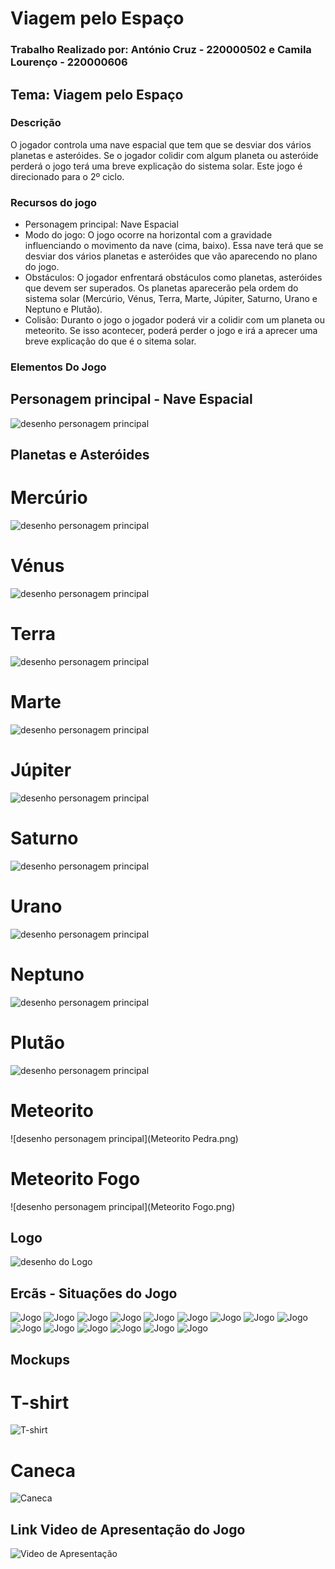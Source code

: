 # Viagem pelo Espaço 
### Trabalho Realizado por: António Cruz - 220000502 e Camila Lourenço - 220000606

## Tema: Viagem pelo Espaço

### Descrição 	
O jogador controla uma nave espacial que tem que se desviar dos vários planetas e asteróides. Se o jogador colidir com algum planeta ou asteróide perderá o jogo terá uma breve explicação do sistema solar. Este jogo é direcionado para o 2º ciclo.


### Recursos do jogo 	

- Personagem principal: Nave Espacial
- Modo do jogo: O jogo ocorre na horizontal com a gravidade influenciando o movimento da nave (cima, baixo). Essa nave terá que se desviar dos vários planetas e asteróides que vão aparecendo no plano do jogo.
- Obstáculos: O jogador enfrentará obstáculos como planetas, asteróides que devem ser superados. Os planetas aparecerão pela ordem do sistema solar (Mercúrio, Vénus, Terra, Marte, Júpiter, Saturno, Urano e Neptuno e Plutão).
- Colisão: Duranto o jogo o jogador poderá vir a colidir com um planeta ou meteorito. Se isso acontecer, poderá perder o jogo e irá a aprecer uma breve explicação do que é o sitema solar. 
  
### Elementos Do Jogo

## Personagem principal - Nave Espacial
![desenho personagem principal](Nave-06.png)

## Planetas e Asteróides

# Mercúrio
![desenho personagem principal](Mercurio.png)
# Vénus
![desenho personagem principal](Venus.png)
# Terra
![desenho personagem principal](Terra.png)
# Marte
![desenho personagem principal](Marte.png)
# Júpiter
![desenho personagem principal](Jupiter.png)
# Saturno
![desenho personagem principal](Saturno.png)
# Urano
![desenho personagem principal](Urano.png)
# Neptuno
![desenho personagem principal](Neptuno.png)
# Plutão
![desenho personagem principal](Pluto.png)
# Meteorito
![desenho personagem principal](Meteorito Pedra.png)
# Meteorito Fogo
![desenho personagem principal](Meteorito Fogo.png)

## Logo 	
![desenho do Logo](Logo.png)

## Ercãs - Situações do Jogo	
![Jogo](ecr1.png)
![Jogo](ecr2.png)
![Jogo](ecr3.png)
![Jogo](ecr4.png)
![Jogo](ecr5.png)
![Jogo](ecr6.png)
![Jogo](ecr7.png)
![Jogo](ecr8.png)
![Jogo](ecr9.png)
![Jogo](ecr10.png)
![Jogo](ecr11.png)
![Jogo](ecr12.png)
![Jogo](ecr13.png)
![Jogo](ecrinicial.png)
![Jogo](ecrPerdeste.png)


## Mockups

# T-shirt
![T-shirt](T-shirt.png)
# Caneca
![Caneca](Caneca.png)

## Link Video de Apresentação do Jogo	
![Video de Apresentação](https://youtu.be/FeuOZX3zYRA)


